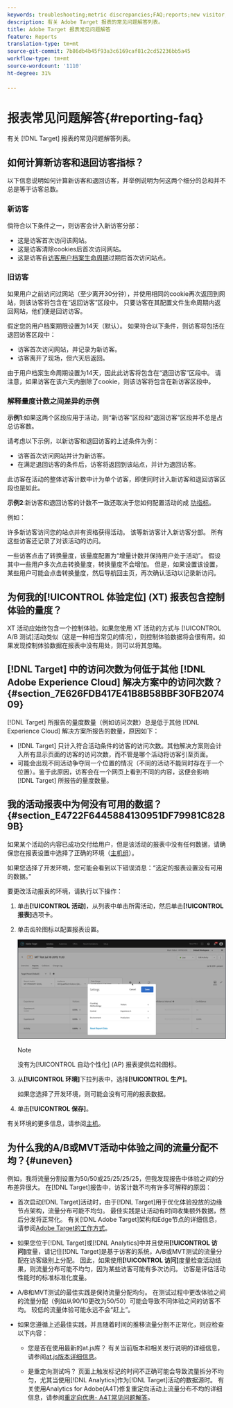 ```yaml
---
keywords: troubleshooting;metric discrepancies;FAQ;reports;new visitor;new visitors;returning visitor;returning visitors;return visit;new visit
description: 有关 Adobe Target 报表的常见问题解答列表。
title: Adobe Target 报表常见问题解答
feature: Reports
translation-type: tm+mt
source-git-commit: 7b86db4b45f93a3c6169caf81c2cd52236bb5a45
workflow-type: tm+mt
source-wordcount: '1110'
ht-degree: 31%

---
```



# 报表常见问题解答{#reporting-faq}

有关 [!DNL Target] 报表的常见问题解答列表。

## 如何计算新访客和退回访客指标？

以下信息说明如何计算新访客和退回访客，并举例说明为何这两个细分的总和并不总是等于访客总数。

### 新访客

倘符合以下条件之一，则访客会计入新访客分部：

* 这是访客首次访问该网站。
* 这是访客清除cookies后首次访问网站。
* 这是访客自[访客用户档案生命周期](/help/c-target/c-visitor-profile/visitor-profile-lifetime.md)过期后首次访问站点。

### 旧访客

如果用户之前访问过网站（至少离开30分钟），并使用相同的cookie再次返回到网站，则该访客将包含在“返回访客”区段中。 只要访客在其配置文件生命周期内返回网站，他们便是回访访客。

假定您的用户档案期限设置为14天（默认）。 如果符合以下条件，则访客将包括在退回访客区段中：

* 访客首次访问网站，并记录为新访客。
* 访客离开了现场，但六天后返回。

由于用户档案生命周期设置为14天，因此此访客将包含在“退回访客”区段中。 请注意，如果访客在该六天内删除了cookie，则该访客将包含在新访客区段中。

### 解释量度计数之间差异的示例

**示例1**:如果这两个区段应用于活动，则“新访客”区段和“退回访客”区段并不总是占总访客数。

请考虑以下示例，以新访客和退回访客的上述条件为例：

* 访客首次访问网站并计为新访客。
* 在满足退回访客的条件后，访客将返回到该站点，并计为退回访客。

此访客在活动的整体访客计数中计为单个访客，即使同时计入新访客和退回访客区段也是如此。

**示例2**:新访客和退回访客的计数不一致还取决于您如何配置活动的成 [功指标](/help/c-activities/r-success-metrics/success-metrics.md)。

例如：

许多新访客访问您的站点并有资格获得活动。 该等新访客计入新访客分部。 所有这些访客还记录了对该活动的访问。

一些访客点击了转换量度，该量度配置为“增量计数并保持用户处于活动”。 假设其中一些用户多次点击转换量度，转换量度不会增加。 但是，如果设置该设置，某些用户可能会点击转换量度，然后导航回主页，再次确认活动以记录新访问。

## 为何我的[!UICONTROL 体验定位] (XT) 报表包含控制体验的量度？

XT 活动应始终包含一个控制体验。如果您使用 XT 活动的方式与 [!UICONTROL A/B 测试]活动类似（这是一种相当常见的情况），则控制体验数据将会很有用。如果发现控制体验数据在报表中没有用处，则可以将其忽略。

## [!DNL Target] 中的访问次数为何低于其他 [!DNL Adobe Experience Cloud] 解决方案中的访问次数？{#section_7E626FDB417E41B8B58BBF30FB207409}

[!DNL Target] 所报告的量度数量（例如访问次数）总是低于其他 [!DNL Experience Cloud] 解决方案所报告的数量，原因如下：

* [!DNL Target] 只计入符合活动条件的访客的访问次数。其他解决方案则会计入所有显示页面的访客的访问次数，而不管是哪个活动将访客引至页面。
* 可能会出现不同活动争夺同一个位置的情况（不同的活动不能同时存在于一个位置）。鉴于此原因，访客会在一个网页上看到不同的内容，这便会影响 [!DNL Target] 所报告的量度数量。

## 我的活动报表中为何没有可用的数据？{#section_E4722F6445884130951DF79981C8289B}

如果某个活动的内容已成功交付给用户，但是该活动的报表中没有任何数据，请确保您在报表设置中选择了正确的环境（[主机组](/help/administrating-target/hosts.md)）。

如果您选择了开发环境，您可能会看到以下错误消息：“选定的报表设置没有可用的数据。”

要更改活动报表的环境，请执行以下操作：

1. 单击&#x200B;**[!UICONTROL 活动]**，从列表中单击所需活动，然后单击&#x200B;**[!UICONTROL 报表]**&#x200B;选项卡。
1. 单击齿轮图标以配置报表设置。

   ![A/B 设置对话框](/help/c-reports/c-report-settings/assets/ab_settings_dialog.png)

   >[!NOTE]
   >
   >没有为[!UICONTROL 自动个性化] (AP) 报表提供齿轮图标。

1. 从&#x200B;**[!UICONTROL 环境]**&#x200B;下拉列表中，选择&#x200B;**[!UICONTROL 生产]**。

   如果您选择了开发环境，则可能会没有可用的报表数据。

1. 单击&#x200B;**[!UICONTROL 保存]**。

有关环境的更多信息，请参阅[主机](/help/administrating-target/hosts.md#concept_516BB01EBFBD4449AB03940D31AEB66E)。

## 为什么我的A/B或MVT活动中体验之间的流量分配不均？{#uneven}

例如，我将流量分割设置为50/50或25/25/25/25，但我发现报告中体验之间的分布差异很大。 在[!DNL Target]报告中，访客计数不均有许多可解释的原因：

* 首次启动[!DNL Target]活动时，由于[!DNL Target]用于优化体验投放的边缘节点架构，流量分布可能不均匀。 最佳实践是让活动有时间收集额外数据，然后分发将正常化。 有关[!DNL Adobe Target]架构和Edge节点的详细信息，请参阅[Adobe Target的工作方式](/help/c-intro/how-target-works.md)。
* 如果您位于[!DNL Target]或[!DNL Analytics]中并且使用&#x200B;**[!UICONTROL 访问]**&#x200B;度量，请记住[!DNL Target]是基于访客的系统，A/B或MVT测试的流量分配在访客级别上分配。 因此，如果使用&#x200B;**[!UICONTROL 访问]**&#x200B;度量检查活动结果，则流量分布可能不均匀，因为某些访客可能有多次访问。 访客是评估活动性能时的标准标准化度量。
* A/B和MVT测试的最佳实践是保持流量分配均匀。 在测试过程中更改体验之间的流量分配（例如从90/10更改为50/50）可能会导致不同体验之间的访客不均。 较低的流量体验可能永远不会“赶上”。
* 如果您遵循上述最佳实践，并且随着时间的推移流量分割不正常化，则应检查以下内容：

   * 您是否在使用最新的at.js库？ 有关当前版本和相关发行说明的详细信息，请参阅[at.js版本详细信息](/help/c-implementing-target/c-implementing-target-for-client-side-web/target-atjs-versions.md)。

   * 是重定向测试吗？ 页面上触发标记的时间不正确可能会导致流量拆分不均匀，尤其当使用[!DNL Analytics]作为[!DNL Target]活动的数据源时。 有关使用Analytics for Adobe(A4T)修复重定向活动上流量分布不均的详细信息，请参阅[重定向优惠- A4T常见问题解答](/help/c-integrating-target-with-mac/a4t/r-a4t-faq/a4t-faq-redirect-offers.md)。
